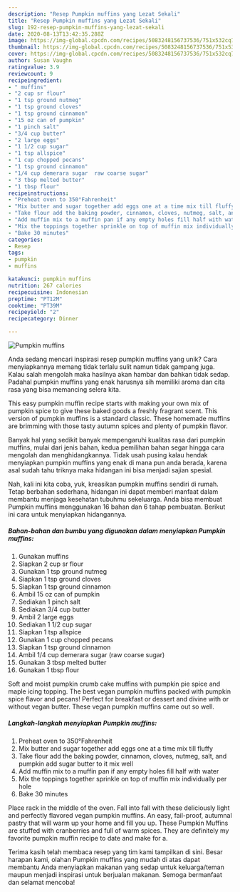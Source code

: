 ```yaml
---
description: "Resep Pumpkin muffins yang Lezat Sekali"
title: "Resep Pumpkin muffins yang Lezat Sekali"
slug: 192-resep-pumpkin-muffins-yang-lezat-sekali
date: 2020-08-13T13:42:35.288Z
image: https://img-global.cpcdn.com/recipes/5083248156737536/751x532cq70/pumpkin-muffins-recipe-main-photo.jpg
thumbnail: https://img-global.cpcdn.com/recipes/5083248156737536/751x532cq70/pumpkin-muffins-recipe-main-photo.jpg
cover: https://img-global.cpcdn.com/recipes/5083248156737536/751x532cq70/pumpkin-muffins-recipe-main-photo.jpg
author: Susan Vaughn
ratingvalue: 3.9
reviewcount: 9
recipeingredient:
- " muffins"
- "2 cup sr flour"
- "1 tsp ground nutmeg"
- "1 tsp ground cloves"
- "1 tsp ground cinnamon"
- "15 oz can of pumpkin"
- "1 pinch salt"
- "3/4 cup butter"
- "2 large eggs"
- "1 1/2 cup sugar"
- "1 tsp allspice"
- "1 cup chopped pecans"
- "1 tsp ground cinnamon"
- "1/4 cup demerara sugar  raw coarse sugar"
- "3 tbsp melted butter"
- "1 tbsp flour"
recipeinstructions:
- "Preheat oven to 350°Fahrenheit"
- "Mix butter and sugar together add eggs one at a time mix till fluffy"
- "Take flour add the baking powder, cinnamon, cloves, nutmeg, salt, and pumpkin add sugar butter to it mix well"
- "Add muffin mix to a muffin pan if any empty holes fill half with water"
- "Mix the toppings together sprinkle on top of muffin mix individually per hole"
- "Bake 30 minutes"
categories:
- Resep
tags:
- pumpkin
- muffins

katakunci: pumpkin muffins 
nutrition: 267 calories
recipecuisine: Indonesian
preptime: "PT12M"
cooktime: "PT39M"
recipeyield: "2"
recipecategory: Dinner

---
```



![Pumpkin muffins](https://img-global.cpcdn.com/recipes/5083248156737536/751x532cq70/pumpkin-muffins-recipe-main-photo.jpg)

Anda sedang mencari inspirasi resep pumpkin muffins yang unik? Cara menyiapkannya memang tidak terlalu sulit namun tidak gampang juga. Kalau salah mengolah maka hasilnya akan hambar dan bahkan tidak sedap. Padahal pumpkin muffins yang enak harusnya sih memiliki aroma dan cita rasa yang bisa memancing selera kita.

This easy pumpkin muffin recipe starts with making your own mix of pumpkin spice to give these baked goods a freshly fragrant scent. This version of pumpkin muffins is a standard classic. These homemade muffins are brimming with those tasty autumn spices and plenty of pumpkin flavor.

Banyak hal yang sedikit banyak mempengaruhi kualitas rasa dari pumpkin muffins, mulai dari jenis bahan, kedua pemilihan bahan segar hingga cara mengolah dan menghidangkannya. Tidak usah pusing kalau hendak menyiapkan pumpkin muffins yang enak di mana pun anda berada, karena asal sudah tahu triknya maka hidangan ini bisa menjadi sajian spesial.


Nah, kali ini kita coba, yuk, kreasikan pumpkin muffins sendiri di rumah. Tetap berbahan sederhana, hidangan ini dapat memberi manfaat dalam membantu menjaga kesehatan tubuhmu sekeluarga. Anda bisa membuat Pumpkin muffins menggunakan 16 bahan dan 6 tahap pembuatan. Berikut ini cara untuk menyiapkan hidangannya.

<!--inarticleads1-->

##### Bahan-bahan dan bumbu yang digunakan dalam menyiapkan Pumpkin muffins:

1. Gunakan  muffins
1. Siapkan 2 cup sr flour
1. Gunakan 1 tsp ground nutmeg
1. Siapkan 1 tsp ground cloves
1. Siapkan 1 tsp ground cinnamon
1. Ambil 15 oz can of pumpkin
1. Sediakan 1 pinch salt
1. Sediakan 3/4 cup butter
1. Ambil 2 large eggs
1. Sediakan 1 1/2 cup sugar
1. Siapkan 1 tsp allspice
1. Gunakan 1 cup chopped pecans
1. Siapkan 1 tsp ground cinnamon
1. Ambil 1/4 cup demerara sugar  (raw coarse sugar)
1. Gunakan 3 tbsp melted butter
1. Gunakan 1 tbsp flour


Soft and moist pumpkin crumb cake muffins with pumpkin pie spice and maple icing topping. The best vegan pumpkin muffins packed with pumpkin spice flavor and pecans! Perfect for breakfast or dessert and divine with or without vegan butter. These vegan pumpkin muffins came out so well. 

<!--inarticleads2-->

##### Langkah-langkah menyiapkan Pumpkin muffins:

1. Preheat oven to 350°Fahrenheit
1. Mix butter and sugar together add eggs one at a time mix till fluffy
1. Take flour add the baking powder, cinnamon, cloves, nutmeg, salt, and pumpkin add sugar butter to it mix well
1. Add muffin mix to a muffin pan if any empty holes fill half with water
1. Mix the toppings together sprinkle on top of muffin mix individually per hole
1. Bake 30 minutes


Place rack in the middle of the oven. Fall into fall with these deliciously light and perfectly flavored vegan pumpkin muffins. An easy, fail-proof, autumnal pastry that will warm up your home and fill you up. These Pumpkin Muffins are stuffed with cranberries and full of warm spices. They are definitely my favorite pumpkin muffin recipe to date and make for a. 

Terima kasih telah membaca resep yang tim kami tampilkan di sini. Besar harapan kami, olahan Pumpkin muffins yang mudah di atas dapat membantu Anda menyiapkan makanan yang sedap untuk keluarga/teman maupun menjadi inspirasi untuk berjualan makanan. Semoga bermanfaat dan selamat mencoba!
